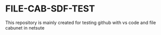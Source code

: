 # FILE-CAB-SDF-TEST
 This repository is mainly created for testing github with vs code and file cabunet in netsute
